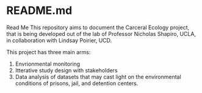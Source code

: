 # README.md
Read Me
This repository aims to document the Carceral Ecology project, that is being developed out of the lab of Professor Nicholas Shapiro, UCLA, in collaboration with Lindsay Poirier, UCD. 

This project has three main arms:
1. Envrionmental monitoring
2. Itterative study design with stakeholders
3. Data analysis of datasets that may cast light on the environmental conditions of prisons, jail, and detention centers. 

